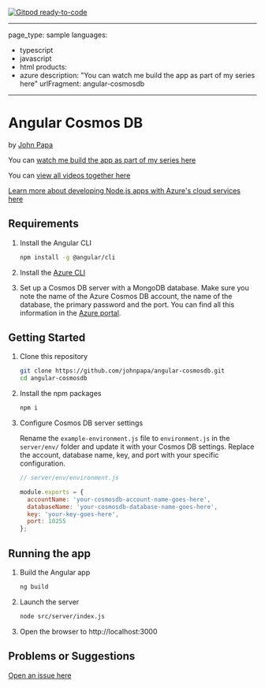 [![Gitpod ready-to-code](https://img.shields.io/badge/Gitpod-ready--to--code-blue?logo=gitpod)](https://gitpod.io/#https://github.com/Azure-Samples/angular-cosmosdb)

---
page_type: sample
languages:
- typescript
- javascript
- html
products:
- azure
description: "You can watch me build the app as part of my series here"
urlFragment: angular-cosmosdb
---

# Angular Cosmos DB

by [John Papa](http://twitter.com/john_papa)

You can [watch me build the app as part of my series here](https://johnpapa.net/angular-cosmosdb-1/)

You can [view all videos together here](/VIDEOS.md)

[Learn more about developing Node.js apps with Azure's cloud services here](https://docs.microsoft.com/en-us/nodejs/azure)

## Requirements

1. Install the Angular CLI

    ```bash
    npm install -g @angular/cli
    ```

2. Install the [Azure CLI](https://docs.microsoft.com/en-us/cli/azure/install-azure-cli)

3. Set up a Cosmos DB server with a MongoDB database. Make sure you note the name of the Azure Cosmos DB account, the name of the database, the primary password and the port. You can find all this information in the [Azure portal](https://portal.azure.com).


## Getting Started

1. Clone this repository

    ```bash
    git clone https://github.com/johnpapa/angular-cosmosdb.git
    cd angular-cosmosdb
    ```

2. Install the npm packages

    ```bash
    npm i
    ```

3. Configure Cosmos DB server settings

    Rename the `example-environment.js` file to `environment.js` in the `server/env/` folder and update it with your Cosmos DB settings. Replace the account, database name, key, and port with your specific configuration.

    ```javascript
    // server/env/environment.js

    module.exports = {
      accountName: 'your-cosmosdb-account-name-goes-here',
      databaseName: 'your-cosmosdb-database-name-goes-here',
      key: 'your-key-goes-here',
      port: 10255
    };
    ```

## Running the app

1. Build the Angular app

    ```bash
    ng build
    ```

2. Launch the server

    ```bash
    node src/server/index.js
    ```

3. Open the browser to http://localhost:3000

## Problems or Suggestions

[Open an issue here](https://github.com/johnpapa/angular-cosmos/issues)
